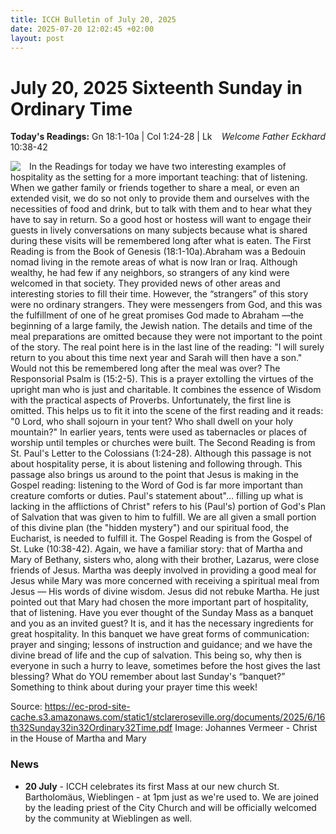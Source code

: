 ```yaml
---
title: ICCH Bulletin of July 20, 2025
date: 2025-07-20 12:02:45 +02:00
layout: post
---
```


# July 20, 2025 Sixteenth Sunday in Ordinary Time
<span style="float: right"><em>Welcome Father Eckhard</em></span>
**Today's Readings:** Gn 18:1-10a | Col 1:24-28 | Lk 10:38-42


<img style="float: left; margin-right: 1em;" src="https://upload.wikimedia.org/wikipedia/commons/thumb/4/4f/Johannes_%28Jan%29_Vermeer_-_Christ_in_the_House_of_Martha_and_Mary_-_Google_Art_Project.jpg/500px-Johannes_%28Jan%29_Vermeer_-_Christ_in_the_House_of_Martha_and_Mary_-_Google_Art_Project.jpg">

In the Readings for today we have two interesting examples of hospitality as the setting for a more important teaching: that of listening. When we gather family or friends together to share a meal, or even an extended visit, we do so not only to provide them and ourselves with the necessities of food and drink, but to talk with them and to hear what they have to say in return. So a good host or hostess will want to engage their guests in lively conversations on many subjects because what is shared during these visits will be remembered long after what is eaten.
The First Reading is from the Book of Genesis (18:1-10a).Abraham was a Bedouin nomad living in the remote areas of what is now Iran or Iraq. Although wealthy, he had few if any neighbors, so strangers of any kind were welcomed in that society. They provided news of other areas and interesting stories to fill their time. However, the “strangers” of this story were no ordinary strangers. They were messengers from God, and this was the fulfillment of one of he great promises God made to Abraham —the beginning of a large family, the Jewish nation. The details and time of the meal preparations are omitted because they were not important to the point of the story. The real point here is in the last line of the reading: "I will surely return to you about this time next year and Sarah will then have a son." Would not this be remembered long after the meal was over?
The Responsorial Psalm is (15:2-5). This is a prayer extolling the virtues of the upright man who is just and charitable. It combines the essence of Wisdom with the practical aspects of Proverbs. Unfortunately, the first line is omitted. This helps us to fit it into the scene of the first reading and it reads: "0 Lord, who shall sojourn in your tent? Who shall dwell on your holy mountain?" In earlier years, tents were used as tabernacles or places of worship until temples or churches were built.
The Second Reading is from St. Paul's Letter to the Colossians (1:24-28). Although this passage is not about hospitality perse, it is about listening and following through. This passage also brings us around to the point that Jesus is making in the Gospel reading: listening to the Word of God is far more important than creature comforts or duties. Paul's statement about"... filling up what is lacking in the afflictions of Christ" refers to his (Paul's) portion of God's Plan of Salvation that was given to him to fulfill. We are all given a small portion of this divine plan (the "hidden mystery") and our spiritual food, the Eucharist, is needed to fulfill it.
The Gospel Reading is from the Gospel of St. Luke (10:38-42). Again, we have a familiar story: that of Martha and Mary of Bethany, sisters who, along with their brother, Lazarus, were close friends of Jesus. Martha was deeply involved in providing a good meal for Jesus while Mary was more concerned with receiving a spiritual meal from Jesus — His words of divine wisdom. Jesus did not rebuke Martha. He just pointed out that Mary had chosen the more important part of hospitality, that of listening.
Have you ever thought of the Sunday Mass as a banquet and you as an invited guest? It is, and it has the necessary ingredients for great hospitality. In this banquet we have great forms of communication: prayer and singing; lessons of instruction and guidance; and we have the divine bread of life and the cup of salvation. This being so, why then is everyone in such a hurry to leave, sometimes before the host gives the last blessing? What do YOU remember about last Sunday's “banquet?” Something to think about during your prayer time this week!

Source: https://ec-prod-site-cache.s3.amazonaws.com/static1/stclareroseville.org/documents/2025/6/16th32Sunday32in32Ordinary32Time.pdf
Image: Johannes Vermeer - Christ in the House of Martha and Mary

### News 

* **20 July** - ICCH celebrates its first Mass at our new church St. Bartholomäus, Wieblingen - at 1pm just as we're used to. We are joined by the leading priest of the City Church and will be officially welcomed by the community at Wieblingen as well.

